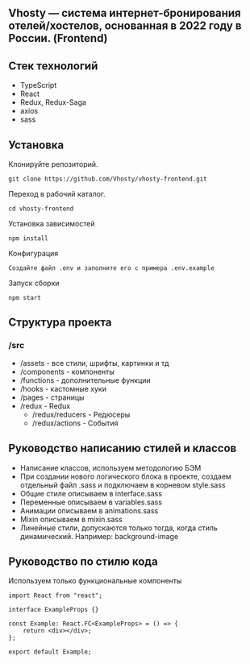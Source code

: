 ## Vhosty — система интернет-бронирования отелей/хостелов, основанная в 2022 году в России. (Frontend)

## Стек технологий

-	TypeScript
-   React
-   Redux, Redux-Saga
-   axios
-	sass

## Установка

Клонируйте репозиторий.

```
git clone https://github.com/Vhosty/vhosty-frontend.git
```

Переход в рабочий каталог.

```
cd vhosty-frontend
```

Установка зависимостей

```
npm install
```

Конфигурация

```
Создайте файл .env и заполните его с примера .env.example
```

Запуск сборки

```
npm start
```

## Структура проекта
### /src
-	/assets - все стили, шрифты, картинки и тд
-	/components - компоненты
-	/functions - дополнительные функции
-	/hooks - кастомные хуки
-	/pages - страницы
-	/redux - Redux
	-	/redux/reducers - Редюсеры
	-	/redux/actions - События

## Руководство написанию стилей и классов
-	Написание классов, используем методологию БЭМ
-	При создании нового логического блока в проекте, создаем отдельный файл .sass и подключаем в корневом style.sass
-	Общие стиле описываем в interface.sass
-	Переменные описываем в variables.sass
-	Анимации описываем в animations.sass
-	Mixin описываем в mixin.sass
-	Линейные стили, допускаются только тогда, когда стиль динамический. Например: background-image

## Руководство по стилю кода

Используем только функциональные компоненты

```TSX
import React from "react";

interface ExampleProps {}

const Example: React.FC<ExampleProps> = () => {
    return <div></div>;
};

export default Example;
```